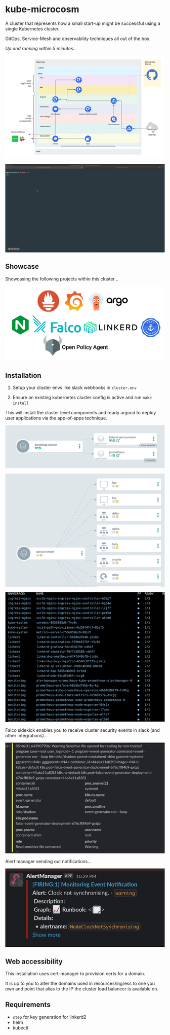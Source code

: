 # kube-microcosm

A cluster that represents how a small start-up might be successful using a single Kubernetes cluster.

GitOps, Service-Mesh and observability techniques all out of the box.

_Up and running within 5 minutes..._

![](images/diagram.png)


![](images/tour.gif)


## Showcase

Showcasing the following projects within this cluster...

![](images/projects.png)

## Installation

1. Setup your cluster envs like slack webhooks in `cluster.env`

2. Ensure an existing kubernetes cluster config is active and run `make install`

This will install the cluster level components and ready argocd to deploy user applications via the app-of-apps technique.

![](images/1.png)

![](images/2.png)

![](images/3.png)

Falco sidekick enables you to receive cluster security events in slack (and other integrations)...

![](images/falco.png)

Alert manager sending out notifications...

![](images/am.png)


## Web accessibility

This installation uses cert-manager to provision certs for a domain.

It is up to you to alter the domains used in resources/ingress to one you own and point that alias to the IP the cluster load balancer is available on.


## Requirements 

- `step` for key generation for linkerd2
- helm 
- kubectl

